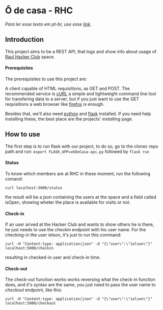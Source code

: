 # Ô de casa - RHC

_Para ler esse texto em pt-br, use esse [link](README-PT.md)._

## Introduction
This project aims to be a REST API, that logs and show info about usage of [Raul Hacker Club](https://raulhc.cc/) space.  

#### Prerequisites
The prerequisites  to use this project are: 

A client capable of HTML requisitions, as GET and POST. The recommended service is [cURL](https://curl.haxx.se/) a simple and lightweight command line tool for transfering data to a server, but if you just want to use the GET requisitions a web browser like [firefox](https://www.mozilla.org/pt-BR/firefox/new/) is enough.

Besides that, we'll also need [python](https://www.python.org/) and [flask](https://www.palletsprojects.com/p/flask/) installed. If you need help installing these, the best place are the projects' _installing_ page.
 
 ## How to use
 The first step is to run flask with our project, to do so, go to the clonec repo path and run: 
  `export FLASK_APP=ohDeCasa-api.py` followed by `flask run`
 
 
 #### Status
 To know which members are at RHC in these moment, run the following comand:
 
 `curl localhost:5000/status` 
 
 the result will be a json containing the users at the space and a field called isOpen, showing wheter the place is available for visits or not.
 
 
 #### Check-in 
 If an user arived at the Hacker Club and wants to show others he is there, he just needs to use the _checkin_ endpoint with his user name.
 For the checking-in the user ielson, it's just to run this command:
 
 `curl -H "Content-type: application/json" -d "{\"user\":\"ielson\"}" localhost:5000/checkin`
 
 resulting in checked-in user and check-in time.
 
 #### Check-out
 The check-out function works works reversing what the check-in function does, and it's syntax are the same, you just need to pass the user name to _checkout_ endpoint, like this:
 
 
 `curl -H "Content-type: application/json" -d "{\"user\":\"ielson\"}" localhost:5000/checkout` 
 